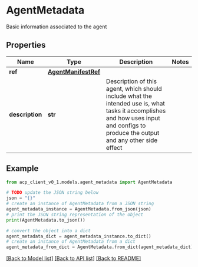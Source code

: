 # AgentMetadata

Basic information associated to the agent

## Properties

Name | Type | Description | Notes
------------ | ------------- | ------------- | -------------
**ref** | [**AgentManifestRef**](AgentManifestRef.md) |  | 
**description** | **str** | Description of this agent, which should include what the intended use is, what tasks it accomplishes and how uses input and configs to produce the output and any other side effect | 

## Example

```python
from acp_client_v0_1.models.agent_metadata import AgentMetadata

# TODO update the JSON string below
json = "{}"
# create an instance of AgentMetadata from a JSON string
agent_metadata_instance = AgentMetadata.from_json(json)
# print the JSON string representation of the object
print(AgentMetadata.to_json())

# convert the object into a dict
agent_metadata_dict = agent_metadata_instance.to_dict()
# create an instance of AgentMetadata from a dict
agent_metadata_from_dict = AgentMetadata.from_dict(agent_metadata_dict)
```
[[Back to Model list]](../README.md#documentation-for-models) [[Back to API list]](../README.md#documentation-for-api-endpoints) [[Back to README]](../README.md)


